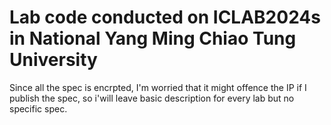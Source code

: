 # Lab code conducted on ICLAB2024s in National Yang Ming Chiao Tung University
Since all the spec is encrpted, I'm worried that it might offence the IP if I publish the spec, so i'will leave basic description for every lab but no specific spec.
